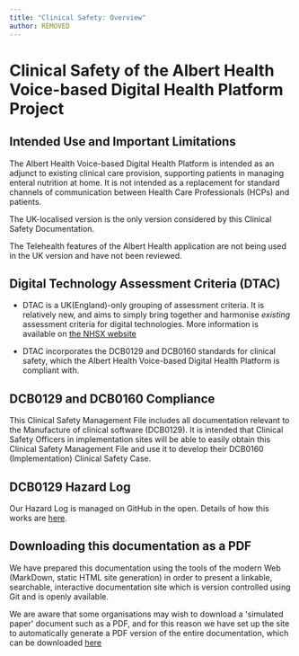 ```yaml
---
title: "Clinical Safety: Overview"
author: REMOVED
---
```


# Clinical Safety of the Albert Health Voice-based Digital Health Platform Project

## Intended Use and Important Limitations

The Albert Health Voice-based Digital Health Platform is intended as an adjunct to existing clinical care provision, supporting patients in managing enteral nutrition at home. It is not intended as a replacement for standard channels of communication between Health Care Professionals (HCPs) and patients.

The UK-localised version is the only version considered by this Clinical Safety Documentation.

The Telehealth features of the Albert Health application are not being used in the UK version and have not been reviewed.

## Digital Technology Assessment Criteria (DTAC)

- DTAC is a UK(England)-only grouping of assessment criteria. It is relatively new, and aims to simply bring together and harmonise _existing_ assessment criteria for digital technologies. More information is available on [the NHSX website](https://www.nhsx.nhs.uk/key-tools-and-info/digital-technology-assessment-criteria-dtac/)

- DTAC incorporates the DCB0129 and DCB0160 standards for clinical safety, which the Albert Health Voice-based Digital Health Platform is compliant with.

## DCB0129 and DCB0160 Compliance

This Clinical Safety Management File includes all documentation relevant to the Manufacture of clinical software (DCB0129). It is intended that Clinical Safety Officers in implementation sites will be able to easily obtain this Clinical Safety Management File and use it to develop their DCB0160 (Implementation) Clinical Safety Case.

## DCB0129 Hazard Log

Our Hazard Log is managed on GitHub in the open. Details of how this works are [here](/hazard-log.md).

## Downloading this documentation as a PDF

We have prepared this documentation using the tools of the modern Web (MarkDown, static HTML site generation) in order to present a linkable, searchable, interactive documentation site which is version controlled using Git and is openly available.

We are aware that some organisations may wish to download a 'simulated paper' document such as a PDF, and for this reason we have set up the site to automatically generate a PDF version of the entire documentation, which can be downloaded [here](./download.md)